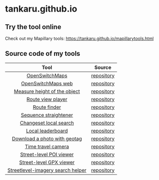 # tankaru.github.io

## Try the tool online ##

Check out my Mapillary tools: https://tankaru.github.io/mapillarytools.html

## Source code of my tools ##

**Tool**|**Source**
:-----:|:-----:
[OpenSwitchMaps](https://github.com/tankaru/OpenSwitchMaps)|[repository](https://github.com/tankaru/OpenSwitchMaps)
[OpenSwitchMaps web](https://tankaru.github.io/OpenSwitchMapsWeb/index.html)|[repository](https://github.com/tankaru/OpenSwitchMapsWeb/)
[Measure height of the object](https://tankaru.github.io/Measure-Height-with-Mapillary/)|[repository](https://github.com/tankaru/Measure-Height-with-Mapillary/)
[Route view player](https://tankaru.github.io/RouteViewPlayer/player.html)|[repository](https://github.com/tankaru/RouteViewPlayer/)
[Route finder](https://tankaru.github.io/maptools/routeFinder.html)|[repository](https://github.com/tankaru/maptools/)
[Sequence straightener](https://tankaru.github.io/mapillarySequenceStraightener/index.html)|[repository](https://github.com/tankaru/mapillarySequenceStraightener/)
[Changeset local search](https://tankaru.github.io/Mapillary-changeset-search/)|[repository](https://github.com/tankaru/Mapillary-changeset-search/)
[Local leaderboard](https://tankaru.github.io/Mapillary-localuser-leaderboard/)|[repository](https://github.com/tankaru/Mapillary-localuser-leaderboard/)
[Download a photo with geotag](https://tankaru.github.io/maptools/mapillaryPhotoGeotagging.html)|[repository](https://github.com/tankaru/maptools/)
[Time travel camera](https://tankaru.github.io/kako-Camera/index.html)|[repository](https://github.com/tankaru/kako-Camera/)
[Street-level POI viewer](https://tankaru.github.io/Street-level-POI-Viewer/viewer.html)|[repository](https://github.com/tankaru/Street-level-POI-Viewer/)
[Street-level GPX viewer](https://tankaru.github.io/Street-level-GPX-viewer/)|[repository](https://github.com/tankaru/Street-level-GPX-viewer/)
[Streetlevel-imagery search helper](https://tankaru.github.io/Streetlevel-imagery-search-helper/)|[repository](https://github.com/tankaru/Streetlevel-imagery-search-helper/)
